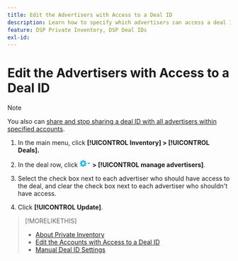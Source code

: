 ```yaml
---
title: Edit the Advertisers with Access to a Deal ID
description: Learn how to specify which advertisers can access a deal ID.
feature: DSP Private Inventory, DSP Deal IDs
exl-id: 
---
```


# Edit the Advertisers with Access to a Deal ID

>[!NOTE]
>
>You also can [share and stop sharing a deal ID with all advertisers within specified accounts](deal-id-share.md).

1. In the main menu, click **[!UICONTROL Inventory] > [!UICONTROL Deals].**

1. In the deal row, click  ![Options menu](/help/dsp/assets/options-menu.png) **> [!UICONTROL manage advertisers]**.

1. Select the check box next to each advertiser who should have access to the deal, and clear the check box next to each advertiser who shouldn't have access.

1. Click **[!UICONTROL Update]**.

>[!MORELIKETHIS]
>* [About Private Inventory](private-inventory-about.md)
>* [Edit the Accounts with Access to a Deal ID](/help/dsp/inventory/deal-id-share.md)
>* [Manual Deal ID Settings](deal-id-settings.md)

